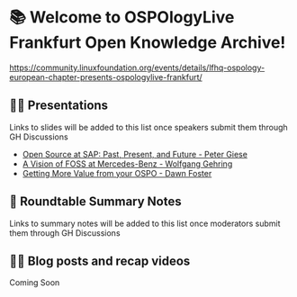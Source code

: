 # 📚 Welcome to OSPOlogyLive Frankfurt Open Knowledge Archive!

https://community.linuxfoundation.org/events/details/lfhq-ospology-european-chapter-presents-ospologylive-frankfurt/

## 👩‍🏫 Presentations

Links to slides will be added to this list once speakers submit them through GH Discussions

* [Open Source at SAP: Past, Present, and Future - Peter Giese](https://github.com/todogroup/ospology/discussions/373)
* [A Vision of FOSS at Mercedes-Benz - Wolfgang Gehring](https://github.com/todogroup/ospology/discussions/372)
* [Getting More Value from your OSPO - Dawn Foster](https://github.com/todogroup/ospology/discussions/375)


## 📝 Roundtable Summary Notes

Links to summary notes will be added to this list once moderators submit them through GH Discussions


## 👩‍🏫 Blog posts and recap videos

Coming Soon
